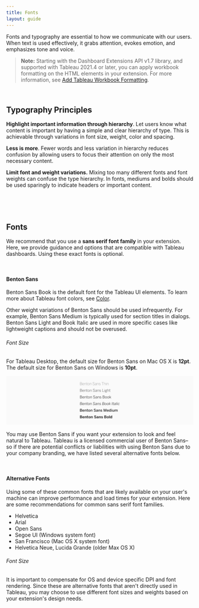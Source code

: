 ```yaml
---
title: Fonts
layout: guide
---
```


Fonts and typography are essential to how we communicate with our users. When text is used effectively, it grabs attention, evokes emotion, and emphasizes tone and voice.

> **Note:** Starting with the Dashboard Extensions API v1.7 library, and supported with Tableau 2021.4 or later, you can apply workbook formatting on the HTML elements in your extension. For more information, see [Add Tableau Workbook Formatting](../core/trex_format).

&nbsp;



## Typography Principles

**Highlight important information through hierarchy**. Let users know what content is important by having a simple and clear hierarchy of type. This is achievable through variations in font size, weight, color and spacing.

**Less is more**. Fewer words and less variation in hierarchy reduces confusion by allowing users to focus their attention on only the most necessary content.  

**Limit font and weight variations.** Mixing too many different fonts and font weights can confuse the type hierarchy. In fonts, mediums and bolds should be used sparingly to indicate headers or important content.


&nbsp;

&nbsp;

## Fonts
We recommend that you use a **sans serif font family** in your extension. Here, we provide guidance and options that are compatible with Tableau dashboards. Using these exact fonts is optional. 

&nbsp;

#### Benton Sans
Benton Sans Book is the default font for the Tableau UI elements. To learn more about Tableau font colors, see [Color](ux_color).

Other weight variations of Benton Sans should be used infrequently. For example, Benton Sans Medium is typically used for section titles in dialogs. Benton Sans Light and Book Italic are used in more specific cases like lightweight captions and should not be overused. 

###### Font Size
For Tableau Desktop, the default size for Benton Sans on Mac OS X is **12pt**. The default size for Benton Sans on Windows is **10pt**. 

![benton sans weights](./imgs/7-benton_sans.png)

You may use Benton Sans if you want your extension to look and feel natural to Tableau. Tableau is a licensed commercial user of Benton Sans–so if there are potential conflicts or liabilities with using Benton Sans due to your company branding, we have listed several alternative fonts below.

&nbsp;

#### Alternative Fonts
Using some of these common fonts that are likely available on your user's machine can improve performance and load times for your extension. Here are some recommendations for common sans serif font families. 

* Helvetica
* Arial
* Open Sans
* Segoe UI (Windows system font)
* San Francisco (Mac OS X system font)
* Helvetica Neue, Lucida Grande (older Max OS X)


###### Font Size
It is important to compensate for OS and device specific DPI and font rendering. Since these are alternative fonts that aren't directly used in Tableau, you may choose to use different font sizes and weights based on your extension's design needs.

